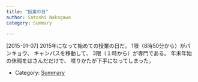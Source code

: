 ```yaml
---
title: "授業の日"
author: Satoshi Nakagawa
category: Summary

---
```


[2015-01-07]  2015年になって始めての授業の日だ。
1限（8時50分から）がパンキョウ、
キャンパスを移動して、
3限（１時から）が専門である。
年末年始の休暇をはさんだだけで、
喋りかたが下手になってしまった。

- Category: [Summary](/categories.html#Summary)

